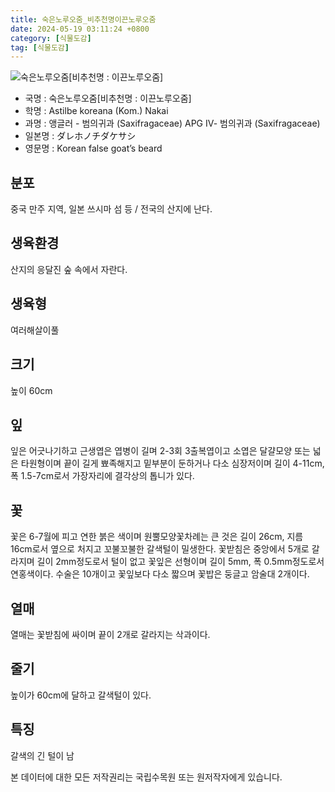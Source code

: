 ```yaml
---
title: 숙은노루오줌_비추천명이끈노루오줌
date: 2024-05-19 03:11:24 +0800
category: [식물도감]
tag: [식물도감]
---
```




![숙은노루오줌[비추천명 : 이끈노루오줌]](/fileUpload/plants/basic/Saxifragaceae/Astilbe/6836/2_th2.JPG)
- 국명 : 숙은노루오줌[비추천명 : 이끈노루오줌]
- 학명 : Astilbe koreana (Kom.) Nakai
- 과명 : 앵글러 - 범의귀과 (Saxifragaceae) APG Ⅳ- 범의귀과 (Saxifragaceae)
- 일본명 : ダレホノチダケサシ
- 영문명 : Korean false goat’s beard


## 분포
중국 만주 지역, 일본 쓰시마 섬 등 / 전국의 산지에 난다.
## 생육환경
산지의 응달진 숲 속에서 자란다.
## 생육형
여러해살이풀 
## 크기
높이 60cm
## 잎
잎은 어긋나기하고 근생엽은 엽병이 길며 2-3회 3출복엽이고 소엽은 달걀모양 또는 넓은 타원형이며 끝이 길게 뾰족해지고 밑부분이 둔하거나 다소 심장저이며 길이 4-11cm, 폭 1.5-7cm로서 가장자리에 결각상의 톱니가 있다.
## 꽃
꽃은 6-7월에 피고 연한 붉은 색이며 원뿔모양꽃차례는 큰 것은 길이 26cm, 지름 16cm로서 옆으로 처지고 꼬불꼬불한 갈색털이 밀생한다. 꽃받침은 중앙에서 5개로 갈라지며 길이 2mm정도로서 털이 없고 꽃잎은 선형이며 길이 5mm, 폭 0.5mm정도로서 연홍색이다. 수술은 10개이고 꽃잎보다 다소 짧으며 꽃밥은 둥글고 암술대 2개이다.
## 열매
열매는 꽃받침에 싸이며 끝이 2개로 갈라지는 삭과이다.
## 줄기
높이가 60cm에 달하고 갈색털이 있다.
## 특징
갈색의 긴 털이 남






본 데이터에 대한 모든 저작권리는 국립수목원 또는 원저작자에게 있습니다.
